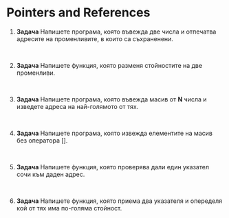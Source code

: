 ﻿# Pointers and References

1. **Задача** Напишете програма, която въвежда две числа и отпечатва адресите на променливите, в които са съхраненени.

<br>

2. **Задача** Напишете функция, която разменя стойностите на две променливи.

<br>

3. **Задача** Напишете програма, която въвежда масив от **N** числа и изведете адреса на най-голямото от тях.

<br>

4. **Задача** Напишете програма, която извежда елементите на масив без оператора [].

<br>

5. **Задача** Напишете функция, която проверява дали един указател сочи към даден адрес.

<br>

6. **Задача** Напишете функция, която приема два указателя и опеределя кой от тях има по-голяма стойност.

